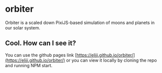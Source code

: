 # orbiter
Orbiter is a scaled down PixiJS-based simulation of moons and planets in our solar system.
## Cool. How can I see it?
You can use the github pages link [https://eliji.github.io/orbiter/](https://eliji.github.io/orbiter/) or you can view it locally by cloning the repo and running NPM start.
